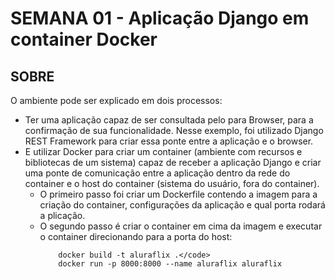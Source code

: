 # SEMANA 01 - Aplicação Django em container Docker
## SOBRE
O ambiente pode ser explicado em dois processos:
- Ter uma aplicação capaz de ser consultada pelo para Browser, para a confirmação de sua funcionalidade. Nesse exemplo, foi utilizado Django REST Framework para criar essa ponte entre a aplicação e o browser.
- E utilizar Docker para criar um container (ambiente com recursos e bibliotecas de um sistema) capaz de receber a aplicação Django e criar uma ponte de comunicação entre a aplicação dentro da rede do container e o host do container (sistema do usuário, fora do container).
    - O primeiro passo foi criar um Dockerfile contendo a imagem para a criação do container, configurações da aplicação e qual porta rodará a plicação.
    - O segundo passo é criar o container em cima da imagem e executar o container direcionando para a porta do host: 
        ```
            docker build -t aluraflix .</code>
            docker run -p 8000:8000 --name aluraflix aluraflix
        ```
